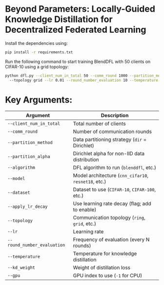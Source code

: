 # Beyond Parameters: Locally-Guided Knowledge Distillation for Decentralized Federated Learning

Install the dependencies using:

```bash
pip install -r requirements.txt
```

Run the following command to start training BlendDFL with 50 clients on CIFAR-10 using a grid topology:

```bash
python dfl.py --client_num_in_total 50 --comm_round 1000 --partition_method dir --partition_alpha 0.3 --algorithm blenddfl --model cnn_cifar10 --dataset cifar10 --apply_lr_decay 
  --topology grid --lr 0.01 --round_number_evaluation 10 --temperature 3 --kd_weight 10 --gpu 1
```
# Key Arguments:

| Argument                    | Description                                                                 |
|----------------------------|-----------------------------------------------------------------------------|
| `--client_num_in_total`    | Total number of clients                                                     |
| `--comm_round`             | Number of communication rounds                                              |
| `--partition_method`       | Data partitioning strategy (`dir` = Dirichlet)                              |
| `--partition_alpha`        | Dirichlet alpha for non-IID data distribution                               |
| `--algorithm`              | DFL algorithm to run (`blenddfl`, etc.)                                     |
| `--model`                  | Model architecture (`cnn_cifar10`, `resnet18`, etc.)                        |
| `--dataset`                | Dataset to use (`CIFAR-10`, `CIFAR-100`, etc.)                                   |
| `--apply_lr_decay`         | Use learning rate decay (flag; add to enable)                               |
| `--topology`               | Communication topology (`ring`, `grid`, etc.)                               |
| `--lr`                     | Learning rate                                                               |
| `--round_number_evaluation`| Frequency of evaluation (every N rounds)                                    |
| `--temperature`            | Temperature for knowledge distillation                                      |
| `--kd_weight`              | Weight of distillation loss                                                 |                                          |
| `--gpu`                    | GPU index to use (`-1` for CPU)                                             |

